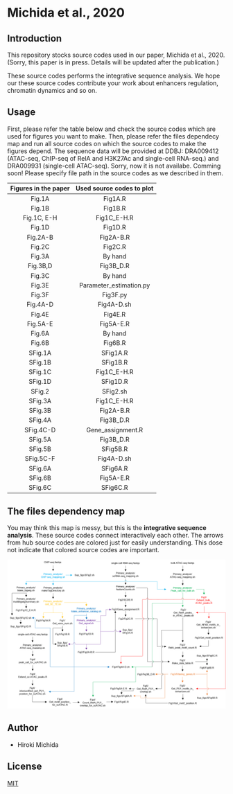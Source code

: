 # Michida et al., 2020

## Introduction

This repository stocks source codes used in our paper, Michida et al., 2020. (Sorry, this paper is in press. Details will be updated after the publication.)  

These source codes performs the integrative sequence analysis. We hope our these source codes contribute your work about enhancers regulation, chromatin dynamics and so on.

## Usage  

First, please refer the table below and check the source codes which are used for figures you want to make. Then, please refer the files dependecy map and run all source codes on which the source codes to make the figures depend. The sequence data will be provided at  DDBJ: DRA009412 (ATAC-seq, ChIP-seq of RelA and H3K27Ac and single-cell RNA-seq.) and DRA009931 (single-cell ATAC-seq). Sorry, now it is not availabe. Comming soon! Please specify file path in the source codes as we described in them.

|Figures in the paper|Used source codes to plot|
|:--:|:--:|
|Fig.1A|Fig1A.R|
|Fig.1B|Fig1B.R|
|Fig.1C, E-H|Fig1C_E-H.R|
|Fig.1D|Fig1D.R|
|Fig.2A-B|Fig2A-B.R|
|Fig.2C|Fig2C.R|
|Fig.3A|By hand|
|Fig.3B,D|Fig3B_D.R|
|Fig.3C|By hand|
|Fig.3E|Parameter_estimation.py|
|Fig.3F|Fig3F.py|
|Fig.4A-D|Fig4A-D.sh|
|Fig.4E|Fig4E.R|
|Fig.5A-E|Fig5A-E.R|
|Fig.6A|By hand|
|Fig.6B|Fig6B.R|
|SFig.1A|SFig1A.R|
|SFig.1B|SFig1B.R|
|SFig.1C|Fig1C_E-H.R|
|SFig.1D|SFig1D.R|
|SFig.2|SFig2.sh|
|SFig.3A|Fig1C_E-H.R|
|SFig.3B|Fig2A-B.R|
|SFig.4A|Fig3B_D.R|
|SFig.4C-D|Gene_assignment.R|
|SFig.5A|Fig3B_D.R|
|SFig.5B|SFig5B.R|
|SFig.5C-F|Fig4A-D.sh|
|SFig.6A|SFig6A.R|
|SFig.6B|Fig5A-E.R|
|SFig.6C|SFig6C.R|


## The files dependency map

You may think this map is messy, but this is the  __integrative sequence analysis__. These source codes connect interactively each other. The arrows from hub source codes are colored just for easily understanding. This dose not indicate that colored source codes are important.

![](./image/Files_dependency_map.png)

## Author
- Hiroki Michida

## License
[MIT](LICENSE)